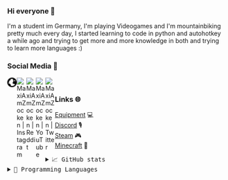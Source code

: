 ### Hi everyone 👋

I'm a student im Germany, I'm playing Videogames and I'm mountainbiking pretty much every day, I started learning to code in python and autohotkey a while ago and trying to get more and more knowledge in both and trying to learn more languages :)

### Social Media 📮

[<img align="left" alt="MaxiAmZocken | Website" width="22px" src="https://raw.githubusercontent.com/iconic/open-iconic/master/svg/globe.svg" />][website]
[<img align="left" alt="MaxiAmZocken | Instagram" width="22px" src="https://cdn.jsdelivr.net/npm/simple-icons@v3/icons/instagram.svg" />][instagram]
[<img align="left" alt="MaxiAmZocken | Reddit" width="22px" src="https://cdn.jsdelivr.net/npm/simple-icons@v3/icons/reddit.svg" />][reddit]
[<img align="left" alt="MaxiAmZocken | YouTube" width="22px" src="https://cdn.jsdelivr.net/npm/simple-icons@v3/icons/youtube.svg" />][youtube]
[<img align="left" alt="MaxiAmZocken | Twitter" width="22px" src="https://cdn.jsdelivr.net/npm/simple-icons@v3/icons/twitter.svg" />][twitter]
<br/>

### Links 🌐

[Equipment] 💻 <br/>
[Discord] 🎙 <br/>
[Steam] 🎮 <br/>
[Minecraft] 🌳 <br/>

<details>
     <summary> <samp>📈 GitHub stats</samp></summary>
<br/>

![Shivam Mathur GitHub stats](https://github-readme-stats.vercel.app/api?username=shivammathur&count_private=true&show_icons=true)

</details>

<details>
    <summary> <samp>📝 Programming Languages</samp></summary>
<br/>

![Shivam Mathur GitHub stats](https://github-readme-stats.vercel.app/api/top-langs/?username=shivammathur&langs_count=10&layout=compact)

[website]: https://maxiamzocken.github.io
[twitter]: https://twitter.com/Maxi_am_zocken
[youtube]: https://www.youtube.com/channel/UCKXu4_UtUGvSTRf_FZBMjpQ
[reddit]: https://reddit.com/user/Maxi_am_zocken
[instagram]: https://instagram.com/Maxi_am_zocken
[equipment]: https://maxiamzocken.github.io/tech
[discord]: https://discord.gg/eumk4MC
[steam]: https://steamcommunity.com/id/Void_Maxiii/
[minecraft]: https://laby.net/@Maxi_am_zocken
